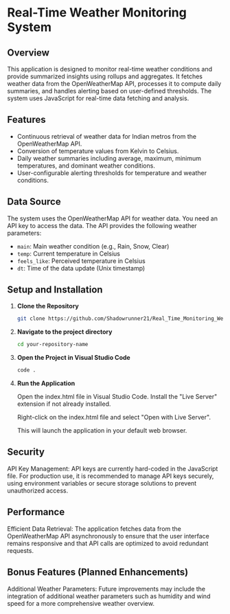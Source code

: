 # Real-Time Weather Monitoring System

## Overview

This application is designed to monitor real-time weather conditions and provide summarized insights using rollups and aggregates. It fetches weather data from the OpenWeatherMap API, processes it to compute daily summaries, and handles alerting based on user-defined thresholds. The system uses JavaScript for real-time data fetching and analysis.

## Features

- Continuous retrieval of weather data for Indian metros from the OpenWeatherMap API.
- Conversion of temperature values from Kelvin to Celsius.
- Daily weather summaries including average, maximum, minimum temperatures, and dominant weather conditions.
- User-configurable alerting thresholds for temperature and weather conditions.


## Data Source

The system uses the OpenWeatherMap API for weather data. You need an API key to access the data. The API provides the following weather parameters:

- `main`: Main weather condition (e.g., Rain, Snow, Clear)
- `temp`: Current temperature in Celsius
- `feels_like`: Perceived temperature in Celsius
- `dt`: Time of the data update (Unix timestamp)

## Setup and Installation

1. **Clone the Repository**

   ```bash
   git clone https://github.com/Shadowrunner21/Real_Time_Monitoring_Weather

2. **Navigate to the project directory**
   ```bash
   cd your-repository-name

3. **Open the Project in Visual Studio Code**
   ```bash
   code .

4. **Run the Application**

    Open the index.html file in Visual Studio Code.
    Install the "Live Server" extension if not already installed.

    Right-click on the index.html file and select "Open with Live Server".
    
    This will launch the application in your default web browser.  



## Security
API Key Management: API keys are currently hard-coded in the JavaScript file. For production use, it is recommended to manage API keys securely, using environment variables or secure storage solutions to prevent unauthorized access.

## Performance
Efficient Data Retrieval: The application fetches data from the OpenWeatherMap API asynchronously to ensure that the user interface remains responsive and that API calls are optimized to avoid redundant requests.


## Bonus Features (Planned Enhancements)

Additional Weather Parameters: Future improvements may include the integration of additional weather parameters such as humidity and wind speed for a more comprehensive weather overview.

